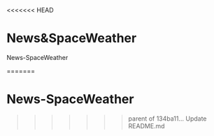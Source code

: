 <<<<<<< HEAD
# News&SpaceWeather
News-SpaceWeather

=======
# News-SpaceWeather
>>>>>>> parent of 134ba11... Update README.md
